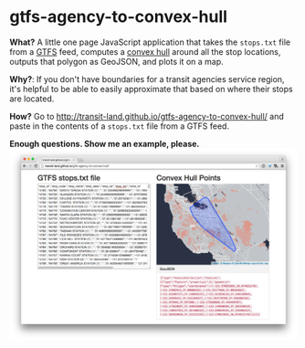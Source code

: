 # gtfs-agency-to-convex-hull

**What?** A little one page JavaScript application that takes the `stops.txt` file from a [GTFS](https://developers.google.com/transit/gtfs/) feed, computes a [convex hull](http://en.wikipedia.org/wiki/Convex_hull) around all the stop locations, outputs that polygon as GeoJSON, and plots it on a map.

**Why?**: If you don't have boundaries for a transit agencies service region, it's helpful to be able to easily approximate that based on where their stops are located.

**How?** Go to http://transit-land.github.io/gtfs-agency-to-convex-hull/ and paste in the contents of a `stops.txt` file from a GTFS feed.

**Enough questions. Show me an example, please.**
![example screenshot](example-screenshot.png "Santa Clara Valley Transportation Agency (VTA)")

